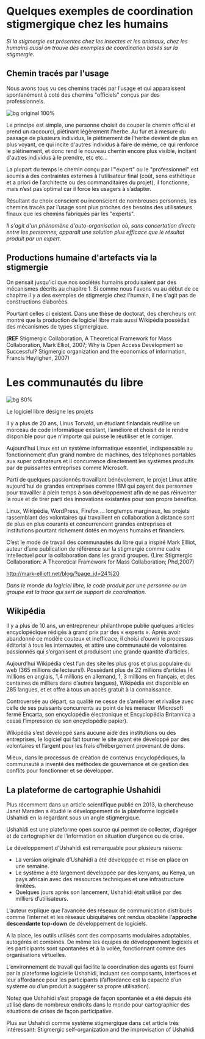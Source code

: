 # Quelques exemples de coordination stigmergique chez les humains

*Si la stigmergie est présentes chez les insectes et les animaux, chez les humains aussi on trouve des exemples de coordination basés sur la stigmergie.*

## Chemin tracés par l'usage

Nous avons tous vu ces chemins tracés par l’usage et qui apparaissent spontanément à coté des chemins "officiels" conçus par des professionnels. 

![bg original 100%](images/desire-path-cc-by-sa-opensourceway.jpg)

Le principe est simple, une personne choisit de couper le chemin officiel et prend un raccourci, piétinant légèrement l'herbe. Au fur et à mesure du passage de plusieurs individus, le piétinement de l'herbe devient de plus en plus voyant, ce qui incite d'autres individus à faire de même, ce qui renforce le piétinement, et donc rend le nouveau chemin encore plus visible, incitant d'autres individus à le prendre, etc etc...

La plupart du temps le chemin conçu par l’"expert" ou le "professionnel" est soumis à des contraintes externes à l’utilisateur final (coût, sens esthétique et a priori de l’architecte ou des commanditaires du projet), il fonctionne, mais n’est pas optimal car il force les usagers à s’adapter.

Résultant du choix conscient ou inconscient de nombreuses personnes, les chemins tracés par l’usage sont plus proches des besoins des utilisateurs finaux que les chemins fabriqués par les "experts".

*Il s'agit d'un phénomène d'auto-organisation où, sans concertation directe entre les personnes, apparaît une solution plus efficace que le résultat produit par un expert.*

<!---

## Cairns

Les cairns fonctionnent de la même manière. Un randonneur laisse quelques pierres pour marquer un sentier ou une intersection, ce qui incite d'autres randonneurs à faire de même. Après plusieurs passages successifs de randonneurs, le tracé du sentier devient très bien fléché, la encore sans coordination directe entre les randonneurs.

Dans le premier exemple la trace laissé dans l'environnement c'est le piétinement de l'herbe produit par le passage des marcheurs sans action consciente, dans le deuxième cas il y a en plus une action consciente d'empiler des cailloux.

## Déménagements

Un carton est posé quelque part, parfois griffoné d'une indication. quelqu'un le rapproche du camion, quelqu'un d'autre le charge. Même s'il y a un peu de discussion, la plupart de la coordination se fait de manière indirecte via les objets et leur position.

## Sports collectifs

Dans les sport collectifs comme le football, la basket, le volley ball ou le handball, les joueurs se coordonnent pour atteindre collectivement un objectif (marquer un but ou mettre un panier malgré les effort de l'équipe adverse). Pour cela ils doivent se coordonner collectivement afin de mettre en œuvre une attaque ou au contraire de se protéger des attaques des autres. 

Si une partie de la coordination se fait de manière directe par l'échange vocal de personne à personnes. Mais la plupart de la coordination se fait de manière indirecte via la position des joueurs (et du ballon) dans l'espace de jeu. Cette trace éphémère et actualisée en permanence sert aux joueurs pour se coordonner sans échange direct.

## Trafic routier

Le trafic routier donne un autre exemple de coordination stigmergique. Lorsque nous roulons en voiture, nous n'avons ni la possibilité ni le temps de nous coordonner en discutant. Même si on peut voir l'usage de clignotant comme un moyen de communication direct pour informer les autres conducteurs, la plupart de l'organisation du trafic routier se fait de manière indirecte via la position des véhicules dans l'espace, trace éphémère actualisée en permanence.


![bg original](images/stigmergie-traffic-routier.jpg)


## Organisation d'une ville

L'organisation globale d'une ville semble résulter en partie de coordination de type stigmergique. Quand un bâtiment est construit, il occupe une place qui conditionne la répartition des structures bâties ensuite. Quand il est détruit, l'emplacement des autres bâtiment et l'espace libre conditionnent les travaux suivants.

Ainsi si à une certaine échelle le remodelage d'une ville peut être issu de l'effort concerté d'une personne ou d'un groupe de personne données, à l'échelle globale, on observe aussi un phénomène d'auto-organisation. Dans son livre phare "Émergence", l'auteur Steven Johnson a décrit ce phénomène fascinant d'auto-organisation par lequel une ville se construit de manière cohérente [ REF steven johnson emergence]

Encore une fois, cette auto-organisation est basée sur une coordination indirecte via des traces laissé dans l'environnement (la position des bâtiments et des voies de communication). Stigmergie une fois de plus ! 

Si dans les deux exemples précédents, la trace laissée est très éphémère, dans ce cas de l'organisation d'une ville, la trace (position d'un bâtiment) peut perdurer extrêmement longtemps.

![bg original](images/stigmergie-cicatrice-rail-structure-auch.png)

--->

## Productions humaine d'artefacts via la stigmergie

On pensait jusqu'ici que nos sociétés humains produisaient par des mécanismes décrits au chapitre 1.
Si comme nous l'avons vu au début de ce chapitre il y a des exemples de stigmergie chez l'humain, il ne s'agit pas de constructions élaborées.

Pourtant celles ci existent. Dans une thèse de doctorat, des chercheurs ont montré que la production de logiciel libre mais aussi Wikipédia possédait des mécanismes de types stigmergique.



(**REF** Stigmergic Collaboration, A Theoretical Framework for Mass Collaboration, Mark Elliot, 2007; Why is Open Access Development so Successful? Stigmergic organization and the economics of information, Francis Heylighen, 2007)

# Les communautés du libre

![bg 80%](images/logiciels-libres-celebres.jpg)


Le logiciel libre désigne les projets 

Il y a plus de 20 ans, Linus Torvald, un étudiant finlandais réutilise un morceau de code informatique existant, l’améliore et choisit de le rendre disponible pour que n’importe qui puisse le réutiliser et le corriger.

Aujourd’hui Linux est un système informatique essentiel, indispensable au fonctionnement d’un grand nombre de machines, des téléphones portables aux super ordinateurs et il concurrence directement les systèmes produits par de puissantes entreprises comme Microsoft.

Parti de quelques passionnés travaillant bénévolement, le projet Linux attire aujourd’hui de grandes entreprises comme IBM qui payent des personnes pour travailler à plein temps à son développement afin de ne pas réinventer la roue et de tirer parti des innovations existantes pour son propre bénéfice.

Linux, Wikipédia, WordPress, Firefox … longtemps marginaux, les projets rassemblant des volontaires qui travaillent en collaboration à distance sont de plus en plus courants et concurrencent grandes entreprises et institutions pourtant richement dotés en moyens humains et financiers.

C’est le mode de travail des communautés du libre qui a inspiré Mark Ellliot, auteur d’une publication de référence sur la stigmergie comme cadre intellectuel pour la collaboration dans les grand groupes. (Lire: Stigmergic Collaboration: A Theoretical Framework for Mass Collaboration; Phd,2007)

http://mark-elliott.net/blog/?page_id=24%20

*Dans le monde du logiciel libre, le code produit par une personne ou un groupe est la trace qui sert de support de coordination.* 

## Wikipédia

Il y a plus de 10 ans, un entrepreneur philanthrope publie quelques articles encyclopédique rédigés à grand prix par des « experts ». Après avoir abandonné ce modèle couteux et inefficace, il choisi d’ouvrir le processus éditorial à tous les internautes, et attire une communauté de volontaires passionnés qui s’organisent et produisent une grande quantité d’articles.

Aujourd’hui Wikipédia  c’est l’un des site les plus gros et plus populaire du web (365 millions de lecteurs!). Possèdant plus de 22 millions d’articles (4 millions en anglais, 1,4 millions en allemand, 1, 3 millions en français, et des centaines de milliers dans d’autres langues), Wikipédia est disponible en 285 langues, et et offre à tous un accès gratuit à la connaissance.

Controversée au départ, sa qualité ne cesse de s’améliorer et rivalise avec celle de ses puissants concurrents au point de les menacer (Microsoft fermé Encarta, son encyclopédie électronique et Encyclopédia Britannica a cessé l’impression de son encyclopédie papier).

Wikipédia s’est développé sans aucune aide des institutions ou des entreprises, le logiciel qui fait tourner le site ayant été développé par des volontaires et l’argent pour les frais d’hébergement provenant de dons.

Mieux, dans le processus de création de contenus encyclopédiques, la communauté a inventé des méthodes de gouvernance et de gestion des conflits pour fonctionner et se développer.

## La plateforme de cartographie Ushahidi

Plus récemment dans un article scientifique publié en 2013, la chercheuse Janet Marsden a étudié le développement de la plateforme logicielle Ushahidi en la regardant sous un angle stigmergique.

Ushahidi est une plateforme open source qui permet de collecter, d’agréger et de cartographier de l’information en situation d’urgence ou de crise.

Le développement d’Ushahidi est remarquable pour plusieurs raisons:

- La version originale d’Ushahidi a été développée et mise en place en une semaine.
- Le système a été largement développée par des kenyans, au Kenya, un pays africain avec des ressources techniques et une infrastructure limitées.
- Quelques jours après son lancement, Ushahidi était utilisé par des milliers d’utilisateurs.

L’auteur explique que l’avancée des réseaux de communication distribués comme l’internet et les réseaux ubiquitaires ont rendus obsolète l’**approche descendante top-down** de développement de logiciels.

A la place, les outils utilisés sont des composants modulaires adaptables, autogérés et combinés. De même les équipes de développement logiciels et les participants sont spontanées et à la volée, fonctionnant comme des organisations virtuelles.

L’environnement de travail qui facilite la coordination des agents est fourni par la plateforme logicielle Ushahidi, incluant ses composants, interfaces et leur affordance pour les participants (l’affordance est la capacité d’un système ou d’un produit à suggérer sa propre utilisation).

Notez que Ushahidi s’est propagé de façon spontanée et a été depuis été utilisé dans de nombreux endroits dans le monde pour cartographier des situations de crises de façon participative.

Plus sur Ushahidi comme système stigmergique dans cet article très intéressant: Stigmergic self-organization and the improvisation of Ushahidi


<!--- ushahidi insister sur coordination indirecte via des traces laissées--->


